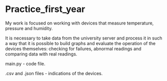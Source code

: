 # Practice_first_year
 
 My work is focused on working with devices that measure temperature, pressure and humidity.

It is necessary to take data from the university server and process it in such a way that it is possible to build graphs and evaluate the operation of the devices themselves: checking for failures, abnormal readings and comparing data with real readings.


main.py - code file.

.csv and .json files - indications of the devices.
